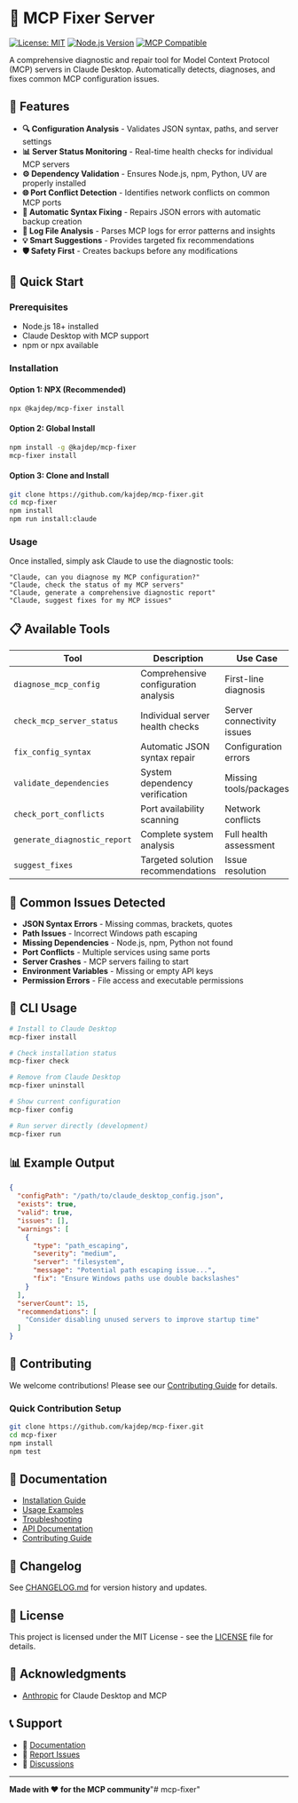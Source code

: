 # 🔧 MCP Fixer Server

[![License: MIT](https://img.shields.io/badge/License-MIT-yellow.svg)](https://opensource.org/licenses/MIT)
[![Node.js Version](https://img.shields.io/badge/node-%3E%3D18.0.0-brightgreen)](https://nodejs.org/)
[![MCP Compatible](https://img.shields.io/badge/MCP-Compatible-blue)](https://modelcontextprotocol.io/)

A comprehensive diagnostic and repair tool for Model Context Protocol (MCP) servers in Claude Desktop. Automatically detects, diagnoses, and fixes common MCP configuration issues.

## 🌟 Features

- **🔍 Configuration Analysis** - Validates JSON syntax, paths, and server settings
- **📊 Server Status Monitoring** - Real-time health checks for individual MCP servers  
- **⚙️ Dependency Validation** - Ensures Node.js, npm, Python, UV are properly installed
- **🌐 Port Conflict Detection** - Identifies network conflicts on common MCP ports
- **🔧 Automatic Syntax Fixing** - Repairs JSON errors with automatic backup creation
- **📝 Log File Analysis** - Parses MCP logs for error patterns and insights
- **💡 Smart Suggestions** - Provides targeted fix recommendations
- **🛡️ Safety First** - Creates backups before any modifications

## 🚀 Quick Start

### Prerequisites

- Node.js 18+ installed
- Claude Desktop with MCP support
- npm or npx available

### Installation

#### Option 1: NPX (Recommended)
```bash
npx @kajdep/mcp-fixer install
```

#### Option 2: Global Install
```bash
npm install -g @kajdep/mcp-fixer
mcp-fixer install
```

#### Option 3: Clone and Install
```bash
git clone https://github.com/kajdep/mcp-fixer.git
cd mcp-fixer
npm install
npm run install:claude
```

### Usage

Once installed, simply ask Claude to use the diagnostic tools:

```
"Claude, can you diagnose my MCP configuration?"
"Claude, check the status of my MCP servers"
"Claude, generate a comprehensive diagnostic report"
"Claude, suggest fixes for my MCP issues"
```

## 📋 Available Tools

| Tool | Description | Use Case |
|------|-------------|----------|
| `diagnose_mcp_config` | Comprehensive configuration analysis | First-line diagnosis |
| `check_mcp_server_status` | Individual server health checks | Server connectivity issues |
| `fix_config_syntax` | Automatic JSON syntax repair | Configuration errors |
| `validate_dependencies` | System dependency verification | Missing tools/packages |
| `check_port_conflicts` | Port availability scanning | Network conflicts |
| `generate_diagnostic_report` | Complete system analysis | Full health assessment |
| `suggest_fixes` | Targeted solution recommendations | Issue resolution |

## 🎯 Common Issues Detected

- **JSON Syntax Errors** - Missing commas, brackets, quotes
- **Path Issues** - Incorrect Windows path escaping
- **Missing Dependencies** - Node.js, npm, Python not found
- **Port Conflicts** - Multiple services using same ports
- **Server Crashes** - MCP servers failing to start
- **Environment Variables** - Missing or empty API keys
- **Permission Errors** - File access and executable permissions

## 🔧 CLI Usage

```bash
# Install to Claude Desktop
mcp-fixer install

# Check installation status
mcp-fixer check

# Remove from Claude Desktop
mcp-fixer uninstall

# Show current configuration
mcp-fixer config

# Run server directly (development)
mcp-fixer run
```

## 📊 Example Output

```json
{
  "configPath": "/path/to/claude_desktop_config.json",
  "exists": true,
  "valid": true,
  "issues": [],
  "warnings": [
    {
      "type": "path_escaping",
      "severity": "medium", 
      "server": "filesystem",
      "message": "Potential path escaping issue...",
      "fix": "Ensure Windows paths use double backslashes"
    }
  ],
  "serverCount": 15,
  "recommendations": [
    "Consider disabling unused servers to improve startup time"
  ]
}
```

## 🤝 Contributing

We welcome contributions! Please see our [Contributing Guide](CONTRIBUTING.md) for details.

### Quick Contribution Setup
```bash
git clone https://github.com/kajdep/mcp-fixer.git
cd mcp-fixer
npm install
npm test
```

## 📝 Documentation

- [Installation Guide](docs/INSTALLATION.md)
- [Usage Examples](docs/USAGE.md)
- [Troubleshooting](docs/TROUBLESHOOTING.md)
- [API Documentation](docs/API.md)
- [Contributing Guide](CONTRIBUTING.md)

## 🔄 Changelog

See [CHANGELOG.md](CHANGELOG.md) for version history and updates.

## 📄 License

This project is licensed under the MIT License - see the [LICENSE](LICENSE) file for details.

## 🙏 Acknowledgments

- [Anthropic](https://anthropic.com) for Claude Desktop and MCP

## 📞 Support

- 📖 [Documentation](docs/)
- 🐛 [Report Issues](https://github.com/kajdep/mcp-fixer/issues)
- 💬 [Discussions](https://github.com/kajdep/mcp-fixer/discussions)

---

**Made with ❤️ for the MCP community**"# mcp-fixer" 
